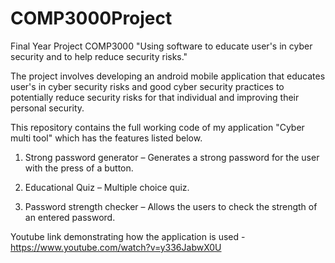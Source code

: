 # COMP3000Project
Final Year Project COMP3000 "Using software to educate user's in cyber security and to help reduce security risks."

The project involves developing an android mobile application that educates user's in cyber security 
risks and good cyber security practices to potentially reduce security risks for that individual and 
improving their personal security. 

This repository contains the full working code of my application "Cyber multi tool" which has the features listed below.

1) Strong password generator – Generates a strong password for the user with the press of a button. 

2) Educational Quiz – Multiple choice quiz. 

3) Password strength checker – Allows the users to check the strength of an entered password. 

Youtube link demonstrating how the application is used - https://www.youtube.com/watch?v=y336JabwX0U
